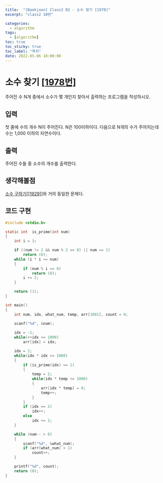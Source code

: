 ```yaml
---
title:  "[Baekjoon] Class2 02 - 소수 찾기 [1978]"
excerpt: "class2 10번"

categories:
  - algorithm
tags:
  - [algorithm]
toc: true
toc_sticky: true
toc_label: "목차"
date: 2022.05.06 18:00:00
---
```


# 소수 찾기 [[1978번]](https://www.acmicpc.net/problem/1978)
주어진 수 N개 중에서 소수가 몇 개인지 찾아서 출력하는 프로그램을 작성하시오.    

## 입력
첫 줄에 수의 개수 N이 주어진다. N은 100이하이다. 다음으로 N개의 수가 주어지는데 수는 1,000 이하의 자연수이다.    

## 출력
주어진 수들 중 소수의 개수를 출력한다.    

## 생각해볼점
[소수 구하기[[1929]]](https://sueshinkr.github.io/algorithm/class2_09/)와 거의 동일한 문제다.    

## 코드 구현
```c
#include <stdio.h>

static int	is_prime(int num)
{
	int	i = 3;

	if ((num != 2 && num % 2 == 0) || num == 1)
		return (0);
	while (i * i <= num)
	{
		if (num % i == 0)
			return (0);
		i += 2;
	}

	return (1);
}

int main()
{
	int	num, idx, what_num, temp, arr[1001], count = 0;

	scanf("%d", &num);
	
	idx = -1;
	while(++idx <= 1000)
		arr[idx] = idx;

	idx = 2;
	while(idx * idx <= 1000)
	{
		if (is_prime(idx) == 1)
		{
			temp = 2;
			while(idx * temp <= 1000)
			{
				arr[idx * temp] = 0;
				temp++;
			}
		}
		if (idx == 2)
			idx++;
		else
			idx += 2;
	}

	while (num-- > 0)
	{
		scanf("%d", &what_num);
		if (arr[what_num] > 1)
			count++;
	}

	printf("%d", count);
	return (0);
}
```
